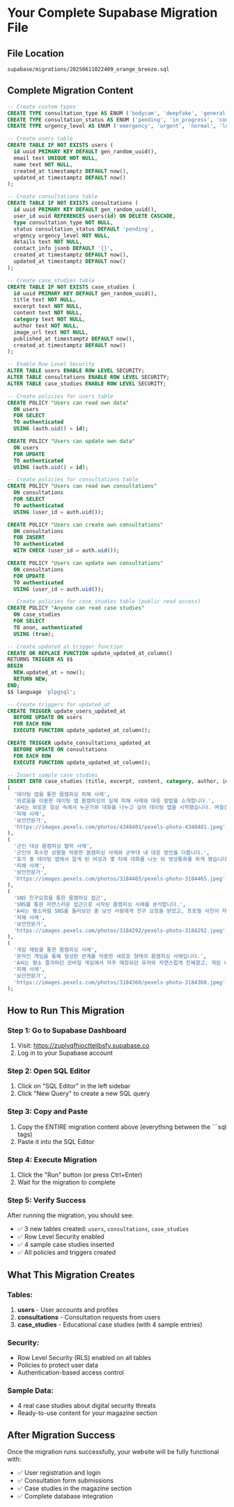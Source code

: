 # Your Complete Supabase Migration File

## File Location
`supabase/migrations/20250611022409_orange_breeze.sql`

## Complete Migration Content

```sql
-- Create custom types
CREATE TYPE consultation_type AS ENUM ('bodycam', 'deepfake', 'general');
CREATE TYPE consultation_status AS ENUM ('pending', 'in_progress', 'completed', 'cancelled');
CREATE TYPE urgency_level AS ENUM ('emergency', 'urgent', 'normal', 'low');

-- Create users table
CREATE TABLE IF NOT EXISTS users (
  id uuid PRIMARY KEY DEFAULT gen_random_uuid(),
  email text UNIQUE NOT NULL,
  name text NOT NULL,
  created_at timestamptz DEFAULT now(),
  updated_at timestamptz DEFAULT now()
);

-- Create consultations table
CREATE TABLE IF NOT EXISTS consultations (
  id uuid PRIMARY KEY DEFAULT gen_random_uuid(),
  user_id uuid REFERENCES users(id) ON DELETE CASCADE,
  type consultation_type NOT NULL,
  status consultation_status DEFAULT 'pending',
  urgency urgency_level NOT NULL,
  details text NOT NULL,
  contact_info jsonb DEFAULT '{}',
  created_at timestamptz DEFAULT now(),
  updated_at timestamptz DEFAULT now()
);

-- Create case_studies table
CREATE TABLE IF NOT EXISTS case_studies (
  id uuid PRIMARY KEY DEFAULT gen_random_uuid(),
  title text NOT NULL,
  excerpt text NOT NULL,
  content text NOT NULL,
  category text NOT NULL,
  author text NOT NULL,
  image_url text NOT NULL,
  published_at timestamptz DEFAULT now(),
  created_at timestamptz DEFAULT now()
);

-- Enable Row Level Security
ALTER TABLE users ENABLE ROW LEVEL SECURITY;
ALTER TABLE consultations ENABLE ROW LEVEL SECURITY;
ALTER TABLE case_studies ENABLE ROW LEVEL SECURITY;

-- Create policies for users table
CREATE POLICY "Users can read own data"
  ON users
  FOR SELECT
  TO authenticated
  USING (auth.uid() = id);

CREATE POLICY "Users can update own data"
  ON users
  FOR UPDATE
  TO authenticated
  USING (auth.uid() = id);

-- Create policies for consultations table
CREATE POLICY "Users can read own consultations"
  ON consultations
  FOR SELECT
  TO authenticated
  USING (user_id = auth.uid());

CREATE POLICY "Users can create own consultations"
  ON consultations
  FOR INSERT
  TO authenticated
  WITH CHECK (user_id = auth.uid());

CREATE POLICY "Users can update own consultations"
  ON consultations
  FOR UPDATE
  TO authenticated
  USING (user_id = auth.uid());

-- Create policies for case_studies table (public read access)
CREATE POLICY "Anyone can read case studies"
  ON case_studies
  FOR SELECT
  TO anon, authenticated
  USING (true);

-- Create updated_at trigger function
CREATE OR REPLACE FUNCTION update_updated_at_column()
RETURNS TRIGGER AS $$
BEGIN
  NEW.updated_at = now();
  RETURN NEW;
END;
$$ language 'plpgsql';

-- Create triggers for updated_at
CREATE TRIGGER update_users_updated_at
  BEFORE UPDATE ON users
  FOR EACH ROW
  EXECUTE FUNCTION update_updated_at_column();

CREATE TRIGGER update_consultations_updated_at
  BEFORE UPDATE ON consultations
  FOR EACH ROW
  EXECUTE FUNCTION update_updated_at_column();

-- Insert sample case studies
INSERT INTO case_studies (title, excerpt, content, category, author, image_url) VALUES
(
  '데이팅 앱을 통한 몸캠피싱 피해 사례',
  '외로움을 이용한 데이팅 앱 몸캠피싱의 실제 피해 사례와 대응 방법을 소개합니다.',
  'A씨는 외로운 일상 속에서 누군가와 대화를 나누고 싶어 데이팅 앱을 시작했습니다. 며칠간 메시지를 주고받은 상대가 영상통화를 제안했고, 통화 도중 자연스럽게 신체 노출을 유도하더니 그 장면이 녹화되었다며 협박이 시작됐습니다. 이후 A씨는 당신 연락처에 있는 사람들에게 전부 보내겠다는 메시지를 받고 극심한 불안에 시달리며 결국 경찰과 상담기관을 찾게 되었습니다.',
  '피해 사례',
  '보안전문가',
  'https://images.pexels.com/photos/4348401/pexels-photo-4348401.jpeg'
),
(
  '군인 대상 몸캠피싱 협박 사례',
  '군인의 특수한 상황을 악용한 몸캠피싱 사례와 군부대 내 대응 방안을 다룹니다.',
  '휴가 중 데이팅 앱에서 알게 된 여성과 몇 차례 대화를 나눈 뒤 영상통화를 하게 됐습니다. 통화 도중 상대가 음질이 안 좋다며 특정 앱을 설치하라고 해 그대로 따랐고, 이후 예상치 못한 상황에서 신체 노출 장면이 녹화됐습니다. 곧이어 저장된 영상과 함께 군부대 상관 연락처가 포함된 명단을 보여주며 협박 메시지가 날아왔습니다.',
  '피해 사례',
  '보안전문가',
  'https://images.pexels.com/photos/3184465/pexels-photo-3184465.jpeg'
),
(
  'SNS 친구요청을 통한 몸캠피싱 접근',
  'SNS를 통한 자연스러운 접근으로 시작된 몸캠피싱 사례를 분석합니다.',
  'A씨는 평소처럼 SNS를 둘러보던 중 낯선 사람에게 친구 요청을 받았고, 프로필 사진이 자연스러워 별 의심 없이 수락했습니다. 상대는 빠르게 친근감을 형성하며 대화를 이어갔고, 얼마 지나지 않아 영상통화를 시도했습니다. 통화 중 자연스럽게 신체 노출을 유도하더니, 이내 녹화된 영상과 함께 친구 목록을 언급하며 협박 메시지를 보내오기 시작했습니다.',
  '피해 사례',
  '보안전문가',
  'https://images.pexels.com/photos/3184292/pexels-photo-3184292.jpeg'
),
(
  '게임 채팅을 통한 몸캠피싱 사례',
  '온라인 게임을 통해 형성된 관계를 악용한 새로운 형태의 몸캠피싱 사례입니다.',
  'A씨는 평소 즐겨하던 모바일 게임에서 자주 매칭되던 유저와 자연스럽게 친해졌고, 게임 내 채팅을 통해 카카오톡 아이디를 주고받게 됐습니다. 이후 상대는 친근한 말투로 관심을 표현하며 영상통화를 요청했고, 통화 도중 신체 노출을 유도했습니다. 곧이어 해당 장면이 녹화되었다는 메시지와 함께 친구 목록과 게임 커뮤니티에 유포하겠다는 협박이 이어졌습니다.',
  '피해 사례',
  '보안전문가',
  'https://images.pexels.com/photos/3184360/pexels-photo-3184360.jpeg'
);
```

## How to Run This Migration

### Step 1: Go to Supabase Dashboard
1. Visit: https://zuplyqfhioctteilbsfy.supabase.co
2. Log in to your Supabase account

### Step 2: Open SQL Editor
1. Click on "SQL Editor" in the left sidebar
2. Click "New Query" to create a new SQL query

### Step 3: Copy and Paste
1. Copy the ENTIRE migration content above (everything between the ```sql tags)
2. Paste it into the SQL Editor

### Step 4: Execute Migration
1. Click the "Run" button (or press Ctrl+Enter)
2. Wait for the migration to complete

### Step 5: Verify Success
After running the migration, you should see:
- ✅ 3 new tables created: `users`, `consultations`, `case_studies`
- ✅ Row Level Security enabled
- ✅ 4 sample case studies inserted
- ✅ All policies and triggers created

## What This Migration Creates

### Tables:
1. **users** - User accounts and profiles
2. **consultations** - Consultation requests from users
3. **case_studies** - Educational case studies (with 4 sample entries)

### Security:
- Row Level Security (RLS) enabled on all tables
- Policies to protect user data
- Authentication-based access control

### Sample Data:
- 4 real case studies about digital security threats
- Ready-to-use content for your magazine section

## After Migration Success
Once the migration runs successfully, your website will be fully functional with:
- ✅ User registration and login
- ✅ Consultation form submissions
- ✅ Case studies in the magazine section
- ✅ Complete database integration